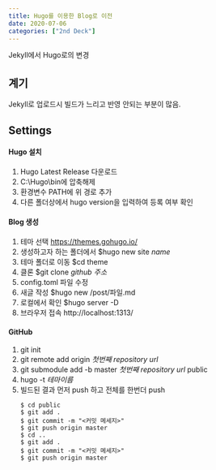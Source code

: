 ```yaml
---
title: Hugo를 이용한 Blog로 이전 
date: 2020-07-06
categories: ["2nd Deck"]
---
```


Jekyll에서 Hugo로의 변경

## 계기
Jekyll로 업로드시 빌드가 느리고 반영 안되는 부분이 많음.


## Settings

#### Hugo 설치
1. Hugo Latest Release 다운로드
2. C:\Hugo\bin에 압축해제
3. 환경변수 PATH에 위 경로 추가
4. 다른 폴더상에서 hugo version을 입력하여 등록 여부 확인 

#### Blog 생성
1. 테마 선택 https://themes.gohugo.io/
2. 생성하고자 하는 폴더에서 $hugo new site *name*
3. 테마 폴더로 이동 $cd theme
4. 클론 $git clone *github 주소*
5. config.toml 파일 수정
6. 새글 작성 $hugo new /post/파일.md
7. 로컬에서 확인 $hugo server -D
8. 브라우저 접속 http://localhost:1313/

#### GitHub
1. git init
2. git remote add origin *첫번째 repository url*
3. git submodule add -b master *첫번째 repository url* public
4. hugo -t *테마이름*
5. 빌드된 결과 먼저 push 하고 전체를 한번더 push
    ```
    $ cd public
    $ git add .
    $ git commit -m "<커밋 메세지>"
    $ git push origin master
    $ cd ..
    $ git add .
    $ git commit -m "<커밋 메세지>"
    $ git push origin master
    ```

